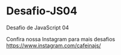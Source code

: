 # Desafio-JS04
Desafio de JavaScript 04

Confira nossa Instagram para mais desafios<br>
<a href="https://www.instagram.com/cafeinajs/">https://www.instagram.com/cafeinajs/</a>
